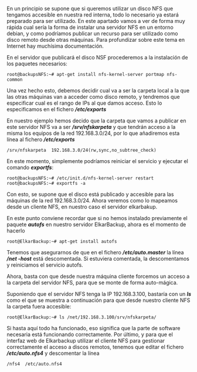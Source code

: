 En un principio se supone que si queremos utilizar un disco NFS que tengamos accesible en nuestra red interna, todo lo necesario ya estará preparado para ser utilizado. En este apartado vamos a ver de forma muy rápida cual sería la forma de instalar una servidor NFS en un entorno debian, y como podríamos publicar un recurso para ser utilizado como disco remoto desde otras máquinas. Para profundizar sobre este tema en Internet hay muchísima documentación.

En el servidor que publicará el disco NSF procederemos a la instalación de los paquetes necesarios:

<pre><code>root@backupsNFS:~# apt-get install nfs-kernel-server portmap nfs-common</code></pre>

Una vez hecho esto, debemos decidir cual va a ser la carpeta local a la que las otras máquinas van a acceder como disco remoto, y tendremos que especificar cual es el rango  de IPs al que damos acceso. Esto lo especificamos en el fichero ***/etc/exports***

En nuestro ejemplo hemos decido que la carpeta que vamos a publicar en este servidor NFS va a ser ***/srv/nfskarpeta*** y que tendrán acceso a la misma los equipos de la red 192.168.3.0/24, por lo que añadiremos esta línea al fichero ***/etc/exports***

<pre><code>/srv/nfskarpeta  192.168.3.0/24(rw,sync,no_subtree_check) </code></pre>

En este momento, simplemente podríamos reiniciar el servicio y ejecutar el comando ***exportfs***:

<pre><code>root@backupsNFS:~# /etc/init.d/nfs-kernel-server restart
root@backupsNFS:~# exportfs -a</code></pre>

Con esto, se supone que el disco está publicado y accesible para las máquinas de la red  192.168.3.0/24. Ahora veremos como lo mapeamos desde un cliente NFS, en nuestro caso el servidor elkarbakup.

En este punto conviene recordar que si no hemos instalado previamente el paquete ***autofs*** en nuestro servidor ElkarBackup, ahora es el momento de hacerlo

<pre><code>root@ElkarBackup:~# apt-get install autofs </code></pre>

Tenemos que asegurarnos de que en el fichero ***/etc/auto.master*** la línea ***/net   -host*** está descomentada. Si estuviera comentada, la descomentamos y reiniciamos el servicio autofs.

Ahora, basta con que desde nuestra máquina cliente forcemos un acceso a la carpeta del servidor NFS, para que se monte de forma auto-mágica.

Suponiendo que el servidor NFS tenga la IP 192.168.3.100, bastaría con un ***ls*** como el que se muestra a continuación para que desde nuestro cliente NFS la carpeta fuera accesible:

<pre><code>root@ElkarBackup:~# ls /net/192.168.3.100/srv/nfskarpeta/ </code></pre>

Si hasta aquí todo ha funcionado, eso significa que la parte de software necesaria está funcionando correctamente. Por último, y para que el interfaz web de Elkarbackup utilizar el cliente NFS para gestionar correctamente el acceso a discos remotos, tenemos que editar el fichero ***/etc/auto.nfs4*** y descomentar la línea

<pre><code>/nfs4  /etc/auto.nfs4</code></pre>


